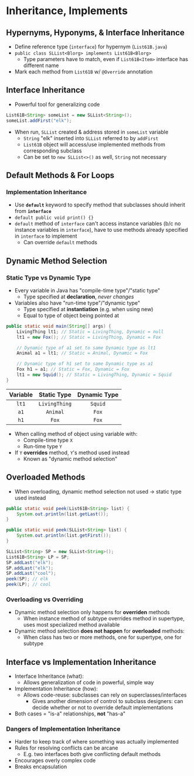 # Inheritance, Implements

## Hypernyms, Hyponyms, & Interface Inheritance
* Define reference type (`interface`) for hypernym (`List61B.java`)
* `public class SLList<Blorg> implements List61B<Blorg>`
    * Type parameters have to match, even if `List61B<Item>` interface has different name
* Mark each method from `List61B` w/ `@Override` annotation

## Interface Inheritance
* Powerful tool for generalizing code

```java
List61B<String> someList = new SLList<String>();
someList.addFirst("elk");
```

* When run, `SLList` created & address stored in `someList` variable
    * `String` "elk" inserted into `SLList` referred to by `addFirst`
    * `List61B` object will access/use implemented methods from corresponding subclass
    * Can be set to `new SLList<>()` as well, `String` not necessary

## Default Methods & For Loops

### Implementation Inheritance
* Use **`default`** keyword to specify method that subclasses should inherit from **`interface`**
* `default public void print() {}`
* `default` method of `interface` can't access instance variables (b/c no instance variables in `interface`), have to use methods already specified in `interface` to implement
    * Can override `default` methods


## Dynamic Method Selection

### Static Type vs Dynamic Type
* Every variable in Java has "compile-time type"/"static type"
    * Type specified at **declaration**, *never changes*
* Variables also have "run-time type"/"dynamic type"
    * Type specified at **instantiation** (e.g. when using new)
    * Equal to type of object being pointed at

```java
public static void main(String[] args) {
    LivingThing lt1; // Static = LivingThing, Dynamic = null
    lt1 = new Fox(); // Static = LivingThing, Dynamic = Fox

    // Dynamic type of a1 set to same Dynamic type as lt1
    Animal a1 = lt1; // Static = Animal, Dynamic = Fox

    // Dynamic type of h1 set to same Dynamic type as a1
    Fox h1 = a1; // Static = Fox, Dynamic = Fox
    lt1 = new Squid(); // Static = LivingThing, Dynamic = Squid
}
```

| Variable | Static Type   | Dynamic Type |
|:--------:|:-------------:|:------------:|
| `lt1`    | `LivingThing` | `Squid`      |
| `a1`     | `Animal`      | `Fox`        |
| `h1`     | `Fox`         | `Fox`        |

* When calling method of object using variable with:
    * Compile-time type `X`
    * Run-time type `Y`
* If `Y` **overrides** method, `Y`'s method used instead
    * Known as "dynamic method selection"


## Overloaded Methods
* When overloading, dynamic method selection not used → static type used instead

```java
public static void peek(List61B<String> list) {
    System.out.println(list.getLast());
}

public static void peek(SLList<String> list) {
    System.out.println(list.getFirst());
}
```

```java
SLList<String> SP = new SLList<String>();
List61B<String> LP = SP;
SP.addLast("elk");
SP.addLast("elk");
SP.addLast("cool");
peek(SP); // elk
peek(LP); // cool
```

### Overloading vs Overriding
* Dynamic method selection only happens for **overriden** methods
     * When instance method of subtype overrides method in supertype, uses most specialized method available
* Dynamic method selection **does not happen** for **overloaded** methods:
    * When class has two or more methods, one for supertype, one for subtype


## Interface vs Implementation Inheritance
* Interface Inheritance (what):
    * Allows generalization of code in powerful, simple way
* Implementation Inheritance (how):
    * Allows code-reuse: subclasses can rely on superclasses/interfaces
        * Gives another dimension of control to subclass designers: can decide whether or not to override default implementations
* Both cases = "is-a" relationships, **not** "has-a"

### Dangers of Implementation Inheritance
* Harder to keep track of where something was actually implemented
* Rules for resolving conflicts can be arcane
    * E.g. two interfaces both give conflicting default methods
* Encourages overly complex code
* Breaks encapsulation
